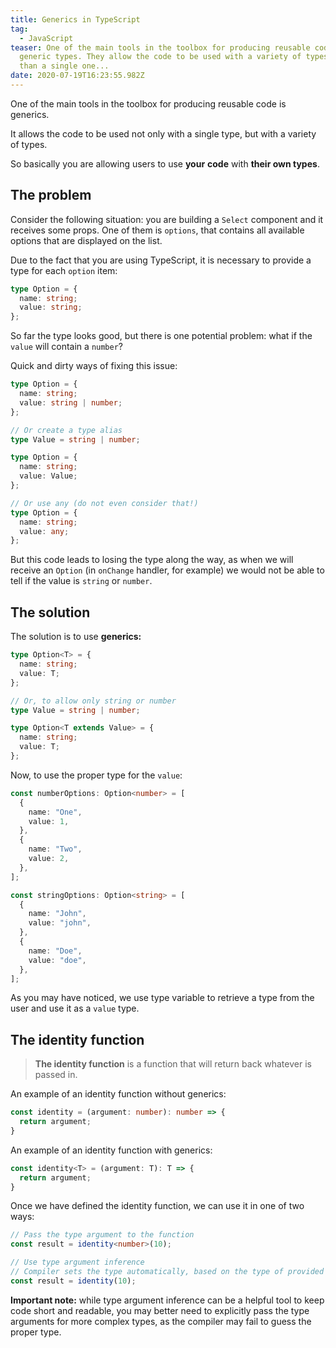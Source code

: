 ```yaml
---
title: Generics in TypeScript
tag:
  - JavaScript
teaser: One of the main tools in the toolbox for producing reusable code is
  generic types. They allow the code to be used with a variety of types rather
  than a single one...
date: 2020-07-19T16:23:55.982Z
---
```

One of the main tools in the toolbox for producing reusable code is generics.

It allows the code to be used not only with a single type, but with a variety of types. 

So basically you are allowing users to use **your** **code** with **their own types**.

## The problem

Consider the following situation: you are building a `Select` component and it receives some props. One of them is `options`, that contains all available options that are displayed on the list.

Due to the fact that you are using TypeScript, it is necessary to provide a type for each `option` item:

```typescript
type Option = {
  name: string;
  value: string;
};
```

So far the type looks good, but there is one potential problem: what if the `value` will contain a `number`?

Quick and dirty ways of fixing this issue:

```typescript
type Option = {
  name: string;
  value: string | number;
};

// Or create a type alias
type Value = string | number;

type Option = {
  name: string;
  value: Value;
};

// Or use any (do not even consider that!)
type Option = {
  name: string;
  value: any;
};
```

But this code leads to losing the type along the way, as when we will receive an `Option` (in `onChange` handler, for example) we would not be able to tell if the value is `string` or `number`.

## The solution

The solution is to use **generics:**

```typescript
type Option<T> = {
  name: string;
  value: T;
};

// Or, to allow only string or number
type Value = string | number;

type Option<T extends Value> = {
  name: string;
  value: T;
};
```

Now, to use the proper type for the `value`:

```typescript
const numberOptions: Option<number> = [
  {
    name: "One",
    value: 1,
  },
  {
    name: "Two",
    value: 2,
  },
];

const stringOptions: Option<string> = [
  {
    name: "John",
    value: "john",
  },
  {
    name: "Doe",
    value: "doe",
  },
];
```

As you may have noticed, we use type variable to retrieve a type from the user and use it as a `value` type.

## The identity function

> **The identity function** is a function that will return back whatever is passed in.

An example of an identity function without generics:

```typescript
const identity = (argument: number): number => {
  return argument;
}
```

 An example of an identity function with generics:

```typescript
const identity<T> = (argument: T): T => {
  return argument;
}
```

Once we have defined the identity function, we can use it in one of two ways:

```typescript
// Pass the type argument to the function
const result = identity<number>(10);

// Use type argument inference
// Compiler sets the type automatically, based on the type of provided value
const result = identity(10);

```

**Important note:** while type argument inference can be a helpful tool to keep code short and readable, you may better need to explicitly pass the type arguments for more complex types, as the compiler may fail to guess the proper type.